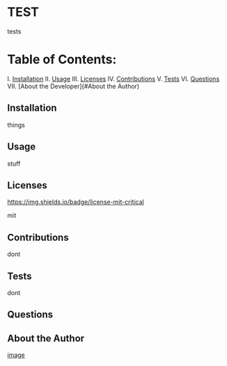 
  # TEST

  tests

  # Table of Contents:  
  I. [Installation](#installation)
  II. [Usage](#usage)
  III. [Licenses](#licenses)
  IV. [Contributions](#contributions)
  V. [Tests](#tests)
  VI. [Questions](#questions)
  VII. [About the Developer](#About the Author)
  
  ## Installation

  things
  
  ## Usage

  stuff
  
  ## Licenses
  https://img.shields.io/badge/license-mit-critical

  mit
  
  ## Contributions
  
  dont
  
  ## Tests

  dont
  
  ## Questions

 
  
  ## About the Author

  

  [image](https://avatars3.githubusercontent.com/u/60325909?v=4)

